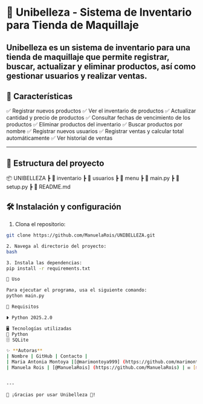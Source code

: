 # 💄 Unibelleza - Sistema de Inventario para Tienda de Maquillaje
Unibelleza es un sistema de inventario para una tienda de maquillaje que permite registrar, buscar, actualizar y eliminar productos, así como gestionar usuarios y realizar ventas.
---

## 💖 **Características**
✅ Registrar nuevos productos
✅ Ver el inventario de productos
✅ Actualizar cantidad y precio de productos
✅ Consultar fechas de vencimiento de los productos
✅ Eliminar productos del inventario
✅ Buscar productos por nombre
✅ Registrar nuevos usuarios
✅ Registrar ventas y calcular total automáticamente
✅ Ver historial de ventas

---

## 📂 **Estructura del proyecto**
📦 UNIBELLEZA
┣ 📂 inventario
┣ 📂 usuarios
┣ 📂 menu
┣ 📜 main.py
┣ 📜 setup.py
┣ 📜 README.md

## 🛠️ **Instalación y configuración**
1. Clona el repositorio:  
```bash
git clone https://github.com/ManuelaRois/UNIBELLEZA.git

2. Navega al directorio del proyecto:
bash

3. Instala las dependencias: 
pip install -r requirements.txt

🌷 Uso

Para ejecutar el programa, usa el siguiente comando:
python main.py

🌟 Requisitos

❥ Python 2025.2.0 

🖥️ Tecnologías utilizadas
🐍 Python
🗄️ SQLite 

✨ **Autoras**  
| Nombre | GitHub | Contacto |
| Maria Antonia Montoya |[@marimontoya999] (https://github.com/marimontoya999)|✉️ [mariaa.montoyas@upb.edu.co]| 
| Manuela Rois | [@ManuelaRois] (https://github.com/ManuelaRois) | ✉️ [manuela.rois@upb.edu.com.co]


---

💖 ¡Gracias por usar Unibelleza 💄!

